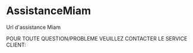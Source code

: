 # AssistanceMiam
Url d'assistance Miam

POUR TOUTE QUESTION/PROBLEME VEUILLEZ CONTACTER LE SERVICE CLIENT:

